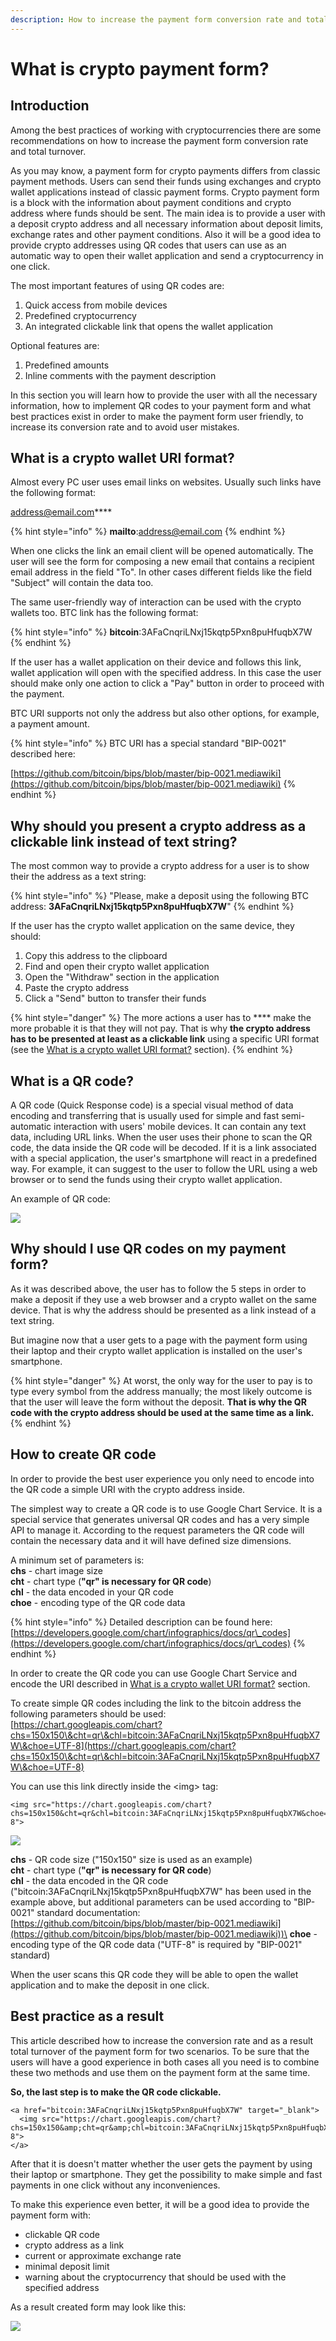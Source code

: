 ```yaml
---
description: How to increase the payment form conversion rate and total turnover
---
```


# What is crypto payment form?

## Introduction <a href="#qrcodeimplementation-introduction" id="qrcodeimplementation-introduction"></a>

Among the best practices of working with cryptocurrencies there are some recommendations on how to increase the payment form conversion rate and total turnover.

As you may know, a payment form for crypto payments differs from classic payment methods. Users can send their funds using exchanges and crypto wallet applications instead of classic payment forms. Crypto payment form is a block with the information about payment conditions and crypto address where funds should be sent. The main idea is to provide a user with a deposit crypto address and all necessary information about deposit limits, exchange rates and other payment conditions. Also it will be a good idea to provide crypto addresses using QR codes that users can use as an automatic way to open their wallet application and send a cryptocurrency in one click.

The most important features of using QR codes are:

1. Quick access from mobile devices
2. Predefined cryptocurrency&#x20;
3. An integrated clickable link that opens the wallet application

Optional features are:

1. Predefined amounts
2. Inline comments with the payment description

In this section you will learn how to provide the user with all the necessary information, how to implement QR codes to your payment form and what best practices exist in order to make the payment form user friendly, to increase its conversion rate and to avoid user mistakes.

## What is a crypto wallet URI format? <a href="#qrcodeimplementation-whatisacryptowalleturiformat" id="qrcodeimplementation-whatisacryptowalleturiformat"></a>

Almost every PC user uses email links on websites. Usually such links have the following format:

[address@email.com](mailto:address@email.com)****

{% hint style="info" %}
**mailto**:address@email.com
{% endhint %}

When one clicks the link an email client will be opened automatically. The user will see the form for composing a new email that contains a recipient email address in the field "To". In other cases different fields like the field "Subject" will contain the data too.

The same user-friendly way of interaction can be used with the crypto wallets too. BTC link has the following format:

{% hint style="info" %}
**bitcoin**:3AFaCnqriLNxj15kqtp5Pxn8puHfuqbX7W
{% endhint %}

If the user has a wallet application on their device and follows this link, wallet application will open with the specified address. In this case the user should make only one action to click a "Pay" button in order to proceed with the payment.

BTC URI supports not only the address but also other options, for example, a payment amount.

{% hint style="info" %}
BTC URI has a special standard "BIP-0021" described here:

[https://github.com/bitcoin/bips/blob/master/bip-0021.mediawiki](https://github.com/bitcoin/bips/blob/master/bip-0021.mediawiki)
{% endhint %}

## Why should you present a crypto address as a clickable link instead of text string? <a href="#qrcodeimplementation-whyshouldipresentacryptoaddressasaclickablelinkinsteadoftextstring" id="qrcodeimplementation-whyshouldipresentacryptoaddressasaclickablelinkinsteadoftextstring"></a>

The most common way to provide a crypto address for a user is to show their the address as a text string:

{% hint style="info" %}
"Please, make a deposit using the following BTC address: **3AFaCnqriLNxj15kqtp5Pxn8puHfuqbX7W**"
{% endhint %}

If the user has the crypto wallet application on the same device, they should:

1. Copy this address to the clipboard
2. Find and open their crypto wallet application
3. Open the "Withdraw" section in the application
4. Paste the crypto address
5. Click a "Send" button to transfer their funds

{% hint style="danger" %}
The more actions a user has to **** make the more probable it is that they will not pay. That is why **the crypto address has to be presented at least as a clickable link** using a specific URI format (see the [What is a crypto wallet URI format?](https://docs.coinspaid.com/docs/faq/qr-codes-implementation#QRcodeimplementation-WhatisacryptowalletURIformat?) section).
{% endhint %}

## What is a QR code? <a href="#qrcodeimplementation-whatisaqrcode" id="qrcodeimplementation-whatisaqrcode"></a>

A QR code (Quick Response code) is a special visual method of data encoding and transferring that is usually used for simple and fast semi-automatic interaction with users' mobile devices. It can contain any text data, including URL links. When the user uses their phone to scan the QR code, the data inside the QR code will be decoded. If it is a link associated with a special application, the user's smartphone will react in a predefined way. For example, it can suggest to the user to follow the URL using a web browser or to send the funds using their crypto wallet application.

An example of QR code:

![](../.gitbook/assets/image.png)

## Why should I use QR codes on my payment form? <a href="#qrcodeimplementation-whyshouldiuseqrcodesonmypaymentform" id="qrcodeimplementation-whyshouldiuseqrcodesonmypaymentform"></a>

As it was described above, the user has to follow the 5 steps in order to make a deposit if they use a web browser and a crypto wallet on the same device. That is why the address should be presented as a link instead of a text string.

But imagine now that a user gets to a page with the payment form using their laptop and their crypto wallet application is installed on the user's smartphone.

{% hint style="danger" %}
At worst, the only way for the user to pay is to type every symbol from the address manually; the most likely outcome is that the user will leave the form without the deposit. **That is why the QR code with the crypto address should be used at the same time as a link.**
{% endhint %}

## How to create QR code <a href="#qrcodeimplementation-howtocreateqrcode" id="qrcodeimplementation-howtocreateqrcode"></a>

In order to provide the best user experience you only need to encode into the QR code a simple URI with the crypto address inside.

The simplest way to create a QR code is to use Google Chart Service. It is a special service that generates universal QR codes and has a very simple API to manage it. According to the request parameters the QR code will contain the necessary data and it will have defined size dimensions.

A minimum set of parameters is:\
**chs** - chart image size\
**cht** - chart type (**"qr" is necessary for QR code**)\
**chl** - the data encoded in your QR code\
**choe** - encoding type of the QR code data

{% hint style="info" %}
Detailed description can be found here:\
[https://developers.google.com/chart/infographics/docs/qr\_codes](https://developers.google.com/chart/infographics/docs/qr\_codes)
{% endhint %}

In order to create the QR code you can use Google Chart Service and encode the URI described in [What is a crypto wallet URI format?](https://docs.coinspaid.com/docs/faq/qr-codes-implementation#QRcodeimplementation-WhatisacryptowalletURIformat?) section.

To create simple QR codes including the link to the bitcoin address the following parameters should be used:\
[https://chart.googleapis.com/chart?chs=150x150\&cht=qr\&chl=bitcoin:3AFaCnqriLNxj15kqtp5Pxn8puHfuqbX7W\&choe=UTF-8](https://chart.googleapis.com/chart?chs=150x150\&cht=qr\&chl=bitcoin:3AFaCnqriLNxj15kqtp5Pxn8puHfuqbX7W\&choe=UTF-8)

You can use this link directly inside the \<img> tag:

```markup
<img src="https://chart.googleapis.com/chart?chs=150x150&cht=qr&chl=bitcoin:3AFaCnqriLNxj15kqtp5Pxn8puHfuqbX7W&choe=UTF-8">
```

![](<../.gitbook/assets/image (3).png>)

**chs** - QR code size ("150x150" size is used as an example)\
**cht** - chart type (**"qr" is necessary for QR code**)\
**chl** - the data encoded in the QR code ("bitcoin:3AFaCnqriLNxj15kqtp5Pxn8puHfuqbX7W" has been used in the example above, but additional parameters can be used according to "BIP-0021" standard documentation: [https://github.com/bitcoin/bips/blob/master/bip-0021.mediawiki](https://github.com/bitcoin/bips/blob/master/bip-0021.mediawiki))\
**choe** - encoding type of the QR code data ("UTF-8" is required by "BIP-0021" standard)

When the user scans this QR code they will be able to open the wallet application and to make the deposit in one click.

## Best practice as a result <a href="#qrcodeimplementation-bestpracticeasaresult" id="qrcodeimplementation-bestpracticeasaresult"></a>

This article described how to increase the conversion rate and as a result total turnover of the payment form for two scenarios. To be sure that the users will have a good experience in both cases all you need is to combine these two methods and use them on the payment form at the same time.

**So, the last step is to make the QR code clickable.**

```markup
<a href="bitcoin:3AFaCnqriLNxj15kqtp5Pxn8puHfuqbX7W" target="_blank">
  <img src="https://chart.googleapis.com/chart?chs=150x150&amp;cht=qr&amp;chl=bitcoin:3AFaCnqriLNxj15kqtp5Pxn8puHfuqbX7W&amp;choe=UTF-8">
</a>
```

After that it is doesn't matter whether the user gets the payment by using their laptop or smartphone. They get the possibility to make simple and fast payments in one click without any inconveniences.

To make this experience even better, it will be a good idea to provide the payment form with:

* clickable QR code
* crypto address as a link
* current or approximate exchange rate
* minimal deposit limit
* warning about the cryptocurrency that should be used with the specified address

As a result created form may look like this:

![](<../.gitbook/assets/Deposit  Bitstarz.com 2019-10-04 15-31-35.png>)

